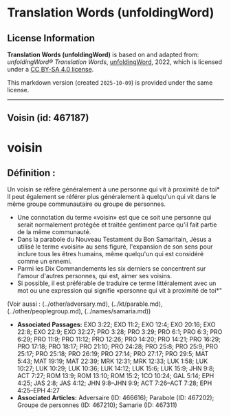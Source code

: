 # Translation Words (unfoldingWord)

## License Information

**Translation Words (unfoldingWord)** is based on and adapted from: _unfoldingWord® Translation Words_, [unfoldingWord](https://unfoldingword.org/utw), 2022, which is licensed under a [CC BY-SA 4.0 license](https://creativecommons.org/licenses/by-sa/4.0/legalcode.en).

This markdown version (created `2025-10-09`) is provided under the same license.



--------------------------------

## Voisin (id: 467187)

voisin
======

Définition :
------------

Un voisin se réfère généralement à une personne qui vit à proximité de toi\* Il peut également se référer plus généralement à quelqu'un qui vit dans le même groupe communautaire ou groupe de personnes.

* Une connotation du terme «voisin» est que ce soit une personne qui serait normalement protégée et traitée gentiment parce qu'il fait partie de la même communauté.
* Dans la parabole du Nouveau Testament du Bon Samaritain, Jésus a utilisé le terme «voisin» au sens figuré, l'expansion de son sens pour inclure tous les êtres humains, même quelqu'un qui est considéré comme un ennemi.
* Parmi les Dix Commandements les six derniers se concentrent sur l'amour d'autres personnes, qui est, aimer ses voisins.
* Si possible, il est préférable de traduire ce terme littéralement avec un mot ou une expression qui signifie «personne qui vit à proximité de toi\*"

(Voir aussi : (../other/adversary.md), (../kt/parable.md), (../other/peoplegroup.md), (../names/samaria.md))

* **Associated Passages:** EXO 3:22; EXO 11:2; EXO 12:4; EXO 20:16; EXO 22:8; EXO 22:9; EXO 32:27; PRO 3:28; PRO 3:29; PRO 6:1; PRO 6:3; PRO 6:29; PRO 11:9; PRO 11:12; PRO 12:26; PRO 14:20; PRO 14:21; PRO 16:29; PRO 17:18; PRO 18:17; PRO 21:10; PRO 24:28; PRO 25:8; PRO 25:9; PRO 25:17; PRO 25:18; PRO 26:19; PRO 27:14; PRO 27:17; PRO 29:5; MAT 5:43; MAT 19:19; MAT 22:39; MRK 12:31; MRK 12:33; LUK 1:58; LUK 10:27; LUK 10:29; LUK 10:36; LUK 14:12; LUK 15:6; LUK 15:9; JHN 9:8; ACT 7:27; ROM 13:9; ROM 13:10; ROM 15:2; 1CO 10:24; GAL 5:14; EPH 4:25; JAS 2:8; JAS 4:12; JHN 9:8–JHN 9:9; ACT 7:26–ACT 7:28; EPH 4:25–EPH 4:27
* **Associated Articles:** Adversaire (ID: 466616); Parabole (ID: 467202); Groupe de personnes (ID: 467210); Samarie (ID: 467311)

